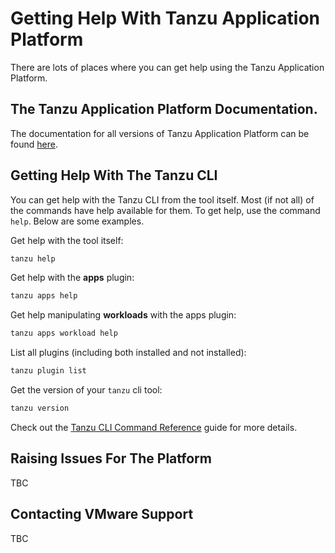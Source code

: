 # Getting Help With Tanzu Application Platform

There are lots of places where you can get help using the Tanzu Application Platform.

## The Tanzu Application Platform Documentation.

The documentation for all versions of Tanzu Application Platform can be found [here](https://docs.vmware.com/en/VMware-Tanzu-Application-Platform/index.html).

## Getting Help With The Tanzu CLI

You can get help with the Tanzu CLI from the tool itself. Most (if not all) of the commands have help available for them. To get help, use the command `help`. Below are some examples.

Get help with the tool itself:

```bash
tanzu help
```

Get help with the **apps** plugin:

```bash
tanzu apps help
```

Get help manipulating **workloads** with the apps plugin:

```bash
tanzu apps workload help
```

List all plugins (including both installed and not installed):

```bash
tanzu plugin list
```

Get the version of your `tanzu` cli tool:

```bash
tanzu version
```

Check out the [Tanzu CLI Command Reference](https://docs.vmware.com/en/VMware-Tanzu/services/vmware-tanzu-cli-ref/GUID-index.html) guide for more details.



## Raising Issues For The Platform

TBC

## Contacting VMware Support

TBC